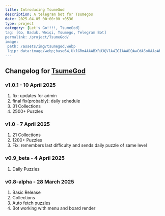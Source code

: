 ```yaml
---
title: Introducing TsumeGod
description: A telegram bot for Tsumegos
date: 2025-04-05 00:00:00 +0530
type: project
category: [Let's Go!!!!, TsumeGod]
tag: [Go, Baduk, Weiqi, Tsumego, Telegram Bot]
permalink: /project/TsumeGod/
image:
 path: /assets/img/tsumegod.webp
 lqip: data:image/webp;base64,UklGRm4AAABXRUJQVlA4IGIAAADQAwCdASoUAAsAPzmEuVOvKKWisAgB4CcJbAC1IUAA4aWU26z1gyAA/oRtEzipIJcPoQBXJaeR9yxN5u9i349HZBFMw++ZTYD1UGfuCdDAqe5NShoNiTW+8dReV5WqYRXAAA==
---
```


## Changelog for [TsumeGod](https://tsumegod.soumyak4.in)

### v1.0.1 - 10 April 2025

1. fix: updates for admin
2. final fix(probably): daily schedule
3. 31 Collections
4. 2500+ Puzzles

### v1.0 - 7 April 2025

1. 21 Collections
2. 1200+ Puzzles
3. Fix: remembers last difficulty and sends daily puzzle of same level

### v0.9_beta - 4 April 2025

1. Daily Puzzles

### v0.8-alpha - 28 March 2025

1. Basic Release
2. Collections
3. Auto fetch puzzles
4. Bot working with menu and board render
